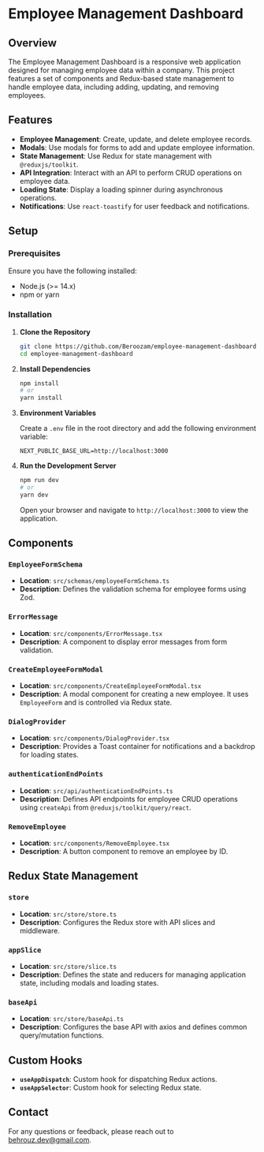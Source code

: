 
# Employee Management Dashboard

## Overview

The Employee Management Dashboard is a responsive web application designed for managing employee data within a company. This project features a set of components and Redux-based state management to handle employee data, including adding, updating, and removing employees.

## Features

- **Employee Management**: Create, update, and delete employee records.
- **Modals**: Use modals for forms to add and update employee information.
- **State Management**: Use Redux for state management with `@reduxjs/toolkit`.
- **API Integration**: Interact with an API to perform CRUD operations on employee data.
- **Loading State**: Display a loading spinner during asynchronous operations.
- **Notifications**: Use `react-toastify` for user feedback and notifications.

## Setup

### Prerequisites

Ensure you have the following installed:

- Node.js (>= 14.x)
- npm or yarn

### Installation

1. **Clone the Repository**

   ```bash
   git clone https://github.com/Beroozam/employee-management-dashboard.git
   cd employee-management-dashboard
   ```

2. **Install Dependencies**

   ```bash
   npm install
   # or
   yarn install
   ```

3. **Environment Variables**

   Create a `.env` file in the root directory and add the following environment variable:

   ```env
   NEXT_PUBLIC_BASE_URL=http://localhost:3000
   ```

4. **Run the Development Server**

   ```bash
   npm run dev
   # or
   yarn dev
   ```

   Open your browser and navigate to `http://localhost:3000` to view the application.

## Components

### `EmployeeFormSchema`

- **Location**: `src/schemas/employeeFormSchema.ts`
- **Description**: Defines the validation schema for employee forms using Zod.

### `ErrorMessage`

- **Location**: `src/components/ErrorMessage.tsx`
- **Description**: A component to display error messages from form validation.

### `CreateEmployeeFormModal`

- **Location**: `src/components/CreateEmployeeFormModal.tsx`
- **Description**: A modal component for creating a new employee. It uses `EmployeeForm` and is controlled via Redux state.

### `DialogProvider`

- **Location**: `src/components/DialogProvider.tsx`
- **Description**: Provides a Toast container for notifications and a backdrop for loading states.

### `authenticationEndPoints`

- **Location**: `src/api/authenticationEndPoints.ts`
- **Description**: Defines API endpoints for employee CRUD operations using `createApi` from `@reduxjs/toolkit/query/react`.

### `RemoveEmployee`

- **Location**: `src/components/RemoveEmployee.tsx`
- **Description**: A button component to remove an employee by ID.

## Redux State Management

### `store`

- **Location**: `src/store/store.ts`
- **Description**: Configures the Redux store with API slices and middleware.

### `appSlice`

- **Location**: `src/store/slice.ts`
- **Description**: Defines the state and reducers for managing application state, including modals and loading states.

### `baseApi`

- **Location**: `src/store/baseApi.ts`
- **Description**: Configures the base API with axios and defines common query/mutation functions.

## Custom Hooks

- **`useAppDispatch`**: Custom hook for dispatching Redux actions.
- **`useAppSelector`**: Custom hook for selecting Redux state.


## Contact

For any questions or feedback, please reach out to [behrouz.dev@gmail.com](mailto:behrouz.dev@gmail.com).
